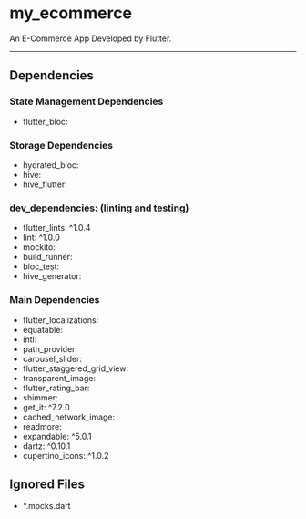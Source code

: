 # my_ecommerce
An E-Commerce App Developed by Flutter.

---
## Dependencies 
### State Management Dependencies 
- flutter_bloc:

### Storage Dependencies
- hydrated_bloc: 
- hive:
- hive_flutter:

### dev_dependencies: (linting and testing)
- flutter_lints: ^1.0.4
- lint: ^1.0.0
- mockito:
- build_runner:
- bloc_test: 
- hive_generator:

### Main Dependencies
 - flutter_localizations:
 - equatable:
 - intl:
 - path_provider:
 - carousel_slider:
 - flutter_staggered_grid_view:
 - transparent_image:
 - flutter_rating_bar:
 - shimmer:
 - get_it: ^7.2.0
 - cached_network_image:
 - readmore:
 - expandable: ^5.0.1
 - dartz: ^0.10.1
 - cupertino_icons: ^1.0.2



## Ignored Files
- *.mocks.dart



